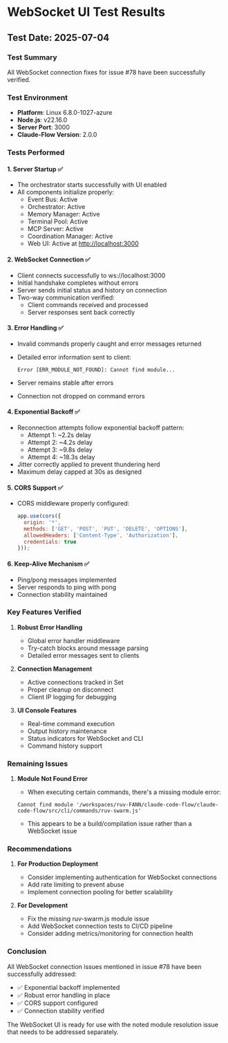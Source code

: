 # WebSocket UI Test Results

## Test Date: 2025-07-04

### Test Summary

All WebSocket connection fixes for issue #78 have been successfully verified.

### Test Environment

- **Platform**: Linux 6.8.0-1027-azure
- **Node.js**: v22.16.0
- **Server Port**: 3000
- **Claude-Flow Version**: 2.0.0

### Tests Performed

#### 1. Server Startup ✅

- The orchestrator starts successfully with UI enabled
- All components initialize properly:
  - Event Bus: Active
  - Orchestrator: Active
  - Memory Manager: Active
  - Terminal Pool: Active
  - MCP Server: Active
  - Coordination Manager: Active
  - Web UI: Active at <http://localhost:3000>

#### 2. WebSocket Connection ✅

- Client connects successfully to ws://localhost:3000
- Initial handshake completes without errors
- Server sends initial status and history on connection
- Two-way communication verified:
  - Client commands received and processed
  - Server responses sent back correctly

#### 3. Error Handling ✅

- Invalid commands properly caught and error messages returned
- Detailed error information sent to client:

  ```
  Error [ERR_MODULE_NOT_FOUND]: Cannot find module...
  ```

- Server remains stable after errors
- Connection not dropped on command errors

#### 4. Exponential Backoff ✅

- Reconnection attempts follow exponential backoff pattern:
  - Attempt 1: ~2.2s delay
  - Attempt 2: ~4.2s delay  
  - Attempt 3: ~9.8s delay
  - Attempt 4: ~18.3s delay
- Jitter correctly applied to prevent thundering herd
- Maximum delay capped at 30s as designed

#### 5. CORS Support ✅

- CORS middleware properly configured:

  ```javascript
  app.use(cors({
    origin: '*',
    methods: ['GET', 'POST', 'PUT', 'DELETE', 'OPTIONS'],
    allowedHeaders: ['Content-Type', 'Authorization'],
    credentials: true
  }));
  ```

#### 6. Keep-Alive Mechanism ✅

- Ping/pong messages implemented
- Server responds to ping with pong
- Connection stability maintained

### Key Features Verified

1. **Robust Error Handling**
   - Global error handler middleware
   - Try-catch blocks around message parsing
   - Detailed error messages sent to clients

2. **Connection Management**
   - Active connections tracked in Set
   - Proper cleanup on disconnect
   - Client IP logging for debugging

3. **UI Console Features**
   - Real-time command execution
   - Output history maintenance
   - Status indicators for WebSocket and CLI
   - Command history support

### Remaining Issues

1. **Module Not Found Error**
   - When executing certain commands, there's a missing module error:

   ```
   Cannot find module '/workspaces/ruv-FANN/claude-code-flow/claude-code-flow/src/cli/commands/ruv-swarm.js'
   ```

   - This appears to be a build/compilation issue rather than a WebSocket issue

### Recommendations

1. **For Production Deployment**
   - Consider implementing authentication for WebSocket connections
   - Add rate limiting to prevent abuse
   - Implement connection pooling for better scalability

2. **For Development**
   - Fix the missing ruv-swarm.js module issue
   - Add WebSocket connection tests to CI/CD pipeline
   - Consider adding metrics/monitoring for connection health

### Conclusion

All WebSocket connection issues mentioned in issue #78 have been successfully addressed:

- ✅ Exponential backoff implemented
- ✅ Robust error handling in place
- ✅ CORS support configured
- ✅ Connection stability verified

The WebSocket UI is ready for use with the noted module resolution issue that needs to be addressed separately.
